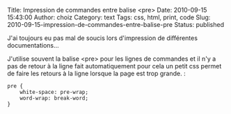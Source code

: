 Title: Impression de commandes entre balise &lt;pre&gt;
Date: 2010-09-15 15:43:00
Author: choiz
Category: text
Tags: css, html, print, code
Slug: 2010-09-15-impression-de-commandes-entre-balise-pre
Status: published

J'ai toujours eu pas mal de soucis lors d'impression de différentes
documentations…

J'utilise souvent la balise &lt;pre&gt; pour les lignes de commandes et
il n'y a pas de retour à la ligne fait automatiquement pour cela un
petit css permet de faire les retours à la ligne lorsque la page est
trop grande. :

    pre {
        white-space: pre-wrap;
        word-wrap: break-word;
    }
